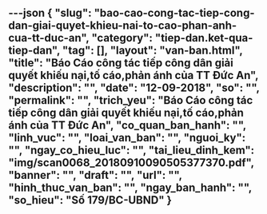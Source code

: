 ---json
{
    "slug": "bao-cao-cong-tac-tiep-cong-dan-giai-quyet-khieu-nai-to-cao-phan-anh-cua-tt-duc-an",
    "category": "tiep-dan.ket-qua-tiep-dan",
    "tag": [],
    "layout": "van-ban.html",
    "title": "Báo Cáo công tác tiếp công dân giải quyết khiếu nại,tố cáo,phản ánh của TT Đức An",
    "description": "",
    "date": "12-09-2018",
    "so": "",
    "permalink": "",
    "trich_yeu": "Báo Cáo công tác tiếp công dân giải quyết khiếu nại,tố cáo,phản ánh của TT Đức An",
    "co_quan_ban_hanh": "",
    "linh_vuc": "",
    "loai_van_ban": "",
    "nguoi_ky": "",
    "ngay_co_hieu_luc": "",
    "tai_lieu_dinh_kem": "img/scan0068_20180910090505377370.pdf",
    "banner": "",
    "draft": "",
    "url": "",
    "hinh_thuc_van_ban": "",
    "ngay_ban_hanh": "",
    "so_hieu": "Số 179/BC-UBND"
}
---

